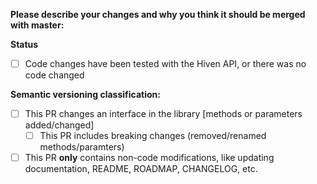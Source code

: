 **Please describe your changes and why you think it should be merged with master:**


**Status**
- [ ] Code changes have been tested with the Hiven API, or there was no code changed

**Semantic versioning classification:**  
- [ ] This PR changes an interface in the library [methods or parameters added/changed]
  - [ ] This PR includes breaking changes (removed/renamed methods/paramters)
- [ ] This PR **only** contains non-code modifications, like updating documentation, README, ROADMAP, CHANGELOG, etc.

